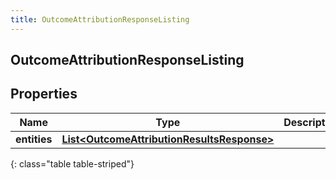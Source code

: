 ```yaml
---
title: OutcomeAttributionResponseListing
---
```

## OutcomeAttributionResponseListing


## Properties

| Name | Type | Description | Notes |
| ------------ | ------------- | ------------- | ------------- |
| **entities** | <!----><!---->[**List&lt;OutcomeAttributionResultsResponse&gt;**](OutcomeAttributionResultsResponse.html)<!----> |  |  [optional] |
{: class="table table-striped"}



